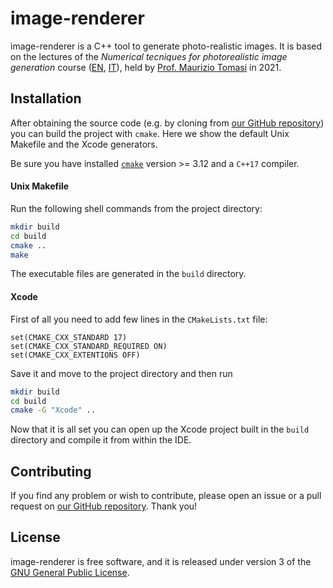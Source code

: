 # image-renderer

image-renderer is a C++ tool to generate photo-realistic images.
It is based on the lectures of the _Numerical tecniques for photorealistic image generation_ course ([EN](https://www.unimi.it/en/education/degree-programme-courses/2021/numerical-tecniques-photorealistic-image-generation), [IT](https://www.unimi.it/it/corsi/insegnamenti-dei-corsi-di-laurea/2021/calcolo-numerico-la-generazione-di-immagini-fotorealistiche)), held by [Prof. Maurizio Tomasi](http://cosmo.fisica.unimi.it/persone/maurizio-tomasi/) in 2021.

## Installation

After obtaining the source code (e.g. by cloning from [our GitHub repository](https://github.com/teozec/image-renderer)) you can build the project with `cmake`. Here we show the default Unix Makefile and the Xcode generators.


Be sure you have installed [`cmake`](https://cmake.org/) version >= 3.12 and a `C++17` compiler.

#### Unix Makefile

Run the following shell commands from the project directory:

```bash
mkdir build
cd build
cmake ..
make
```

The executable files are generated in the `build` directory.

#### Xcode

First of all you need to add few lines in the `CMakeLists.txt` file:

```
set(CMAKE_CXX_STANDARD 17)
set(CMAKE_CXX_STANDARD_REQUIRED ON)
set(CMAKE_CXX_EXTENTIONS OFF)
``` 
Save it and move to the project directory and then run

```bash
mkdir build
cd build
cmake -G "Xcode" ..
```

Now that it is all set you can open up the Xcode project built in the `build` directory and compile it from within the IDE.

<!---
## Examples

```bash
image-renderer file.txt
```

## Usage

```man
usage:	image-renderer [-h] [-o OUTPUT] FILE

positional arguments:	
	FILE		A suitable .txt file
	
optional arguments:
	-h			Show this help message
	-o OUTPUT	Specify output name
```
--->

## Contributing

If you find any problem or wish to contribute, please open an issue or a pull request on [our GitHub repository](https://github.com/teozec/image-renderer). Thank you!

## License

image-renderer is free software, and it is released under version 3 of the [GNU General Public License](https://www.gnu.org/licenses/gpl-3.0.html).
